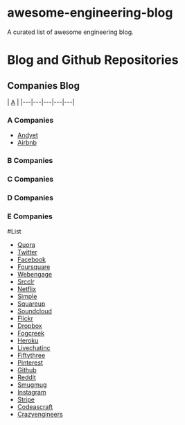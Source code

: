 # awesome-engineering-blog
A curated list of awesome engineering blog.

# Blog and Github Repositories 

## Companies Blog

|  [A](#a-companies) |
|---|---|---|---|---|


### A Companies
- [Andyet](https://blog.andyet.com/)
- [Airbnb](http://nerds.airbnb.com/)

### B Companies

### C Companies

### D Companies

### E Companies


#List 
- [Quora](https://engineering.quora.com/)
- [Twitter](https://engineering.twitter.com/)
- [Facebook](https://www.facebook.com/Engineering)
- [Foursquare](http://engineering.foursquare.com/)
- [Webengage](http://engineering.webengage.com/)
- [Srcclr](https://blog.srcclr.com/)
- [Netflix](http://techblog.netflix.com/)
- [Simple](https://www.simple.com/engineering)
- [Squareup](https://corner.squareup.com/)
- [Soundcloud](https://developers.soundcloud.com/blog/)
- [Flickr](http://code.flickr.net/)
- [Dropbox](https://blogs.dropbox.com/tech/)
- [Fogcreek](http://blog.fogcreek.com/)
- [Heroku](https://engineering.heroku.com/)
- [Livechatinc](https://developers.livechatinc.com/blog/)
- [Fiftythree](http://making.fiftythree.com/)
- [Pinterest](https://engineering.pinterest.com/)
- [Github](https://github.com/blog/category/engineering)
- [Reddit](http://www.redditblog.com/)
- [Smugmug](http://don.blogs.smugmug.com/)
- [Instagram](http://instagram-engineering.tumblr.com/)
- [Stripe](https://stripe.com/blog)
- [Codeascraft](https://codeascraft.com/)
- [Crazyengineers](http://www.crazyengineers.com/)
